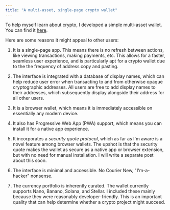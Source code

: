 ```yaml
---
title: "A multi-asset, single-page crypto wallet"
---
```


To help myself learn about crypto, I developed a simple multi-asset wallet. You can find it [here](https://transactcc.github.io/).

Here are some reasons it might appeal to other users:

1. It is a single-page app. This means there is no refresh between actions, like viewing transactions, making payments, etc. This allows for a faster, seamless user experience, and is particularly apt for a crypto wallet due to the the frequency of address copy and pasting.

2. The interface is integrated with a database of display names, which can help reduce user error when transacting to and from otherwise opaque cryptographic addresses. All users are free to add display names to their addresses, which subsequently display alongside their address for all other users.

3. It is a browser wallet, which means it is immediately accessible on essentially any modern device.

4. It also has Progressive Web App (PWA) support, which means you can install it for a native app experience.

5. It incorporates a _security quote protocol_, which as far as I'm aware is a novel feature among browser wallets. The upshot is that the security quote makes the wallet as secure as a native app or browser extension, but with no need for manual installation. I will write a separate post about this soon.

6. The interface is minimal and accessible. No Courier New, "I'm-a-hacker" nonsense.

7. The currency portfolio is inherently curated. The wallet currently supports Nano, Banano, Solana, and Stellar. I included these mainly because they were reasonably developer-friendly. This is an important quality that can help determine whether a crypto project might succeed.
 
